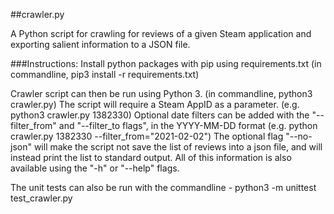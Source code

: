 ##crawler.py

A Python script for crawling for reviews of a given Steam application and exporting salient information to a JSON file.

###Instructions:
Install python packages with pip using requirements.txt (in commandline, pip3 install -r requirements.txt)

Crawler script can then be run using Python 3. (in commandline, python3 crawler.py)
The script will require a Steam AppID as a parameter. (e.g. python3 crawler.py 1382330)
Optional date filters can be added with the "--filter_from" and "--filter_to flags", in the YYYY-MM-DD format (e.g. python crawler.py 1382330 --filter_from="2021-02-02")
The optional flag "--no-json" will make the script not save the list of reviews into a json file, and will instead print the list to standard output.
All of this information is also available using the "-h" or "--help" flags.

The unit tests can also be run with the commandline - python3 -m unittest test_crawler.py

